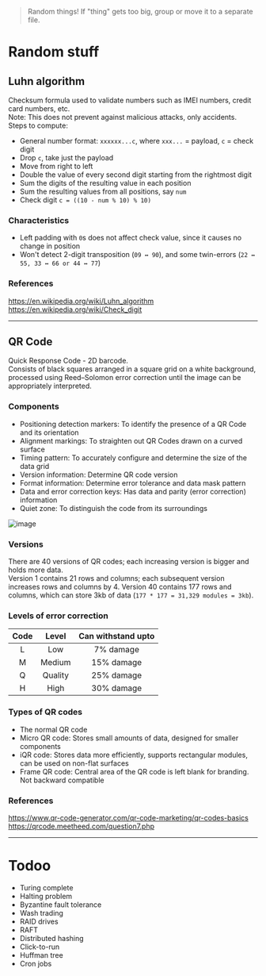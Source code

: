 > Random things! If "thing" gets too big, group or move it to a separate file.

# Random stuff
## Luhn algorithm
Checksum formula used to validate numbers such as IMEI numbers, credit card numbers, etc.  
Note: This does not prevent against malicious attacks, only accidents.  
Steps to compute:  
- General number format: `xxxxxx...c`, where `xxx...` = payload, `c` = check digit
- Drop `c`, take just the payload
- Move from right to left
- Double the value of every second digit starting from the rightmost digit
- Sum the digits of the resulting value in each position
- Sum the resulting values from all positions, say `num`
- Check digit `c = ((10 - num % 10) % 10)`

### Characteristics
- Left padding with `0`s does not affect check value, since it causes no change in position
- Won't detect 2-digit transposition (`09 ↔ 90`), and some twin-errors (`22 ↔ 55, 33 ↔ 66 or 44 ↔ 77`)

### References
https://en.wikipedia.org/wiki/Luhn_algorithm
https://en.wikipedia.org/wiki/Check_digit

-----
## QR Code
Quick Response Code - 2D barcode.  
Consists of black squares arranged in a square grid on a white background, processed using Reed–Solomon error correction until the image can be appropriately interpreted.
### Components
- Positioning detection markers: To identify the presence of a QR Code and its orientation
- Alignment markings: To straighten out QR Codes drawn on a curved surface
- Timing pattern: To accurately configure and determine the size of the data grid
- Version information: Determine QR code version
- Format information: Determine error tolerance and data mask pattern
- Data and error correction keys: Has data and parity (error correction) information
- Quiet zone: To distinguish the code from its surroundings

![image](https://user-images.githubusercontent.com/45961072/156776188-819ce7a3-b7d2-490c-ae7d-a61dc230afca.png)

### Versions
There are 40 versions of QR codes; each increasing version is bigger and holds more data.  
Version 1 contains 21 rows and columns; each subsequent version increases rows and columns by 4.
Version 40 contains 177 rows and columns, which can store 3kb of data (`177 * 177 = 31,329 modules = 3kb`).  

### Levels of error correction
|Code|Level|Can withstand upto|
|:---:|:---:|:---:|
|L|Low|7% damage|
|M|Medium|15% damage|
|Q|Quality|25% damage|
|H|High|30% damage|

### Types of QR codes
- The normal QR code
- Micro QR code: Stores small amounts of data, designed for smaller components
- iQR code: Stores data more efficiently, supports rectangular modules, can be used on non-flat surfaces
- Frame QR code: Central area of the QR code is left blank for branding. Not backward compatible 
### References
https://www.qr-code-generator.com/qr-code-marketing/qr-codes-basics
https://qrcode.meetheed.com/question7.php

-----
# Todoo
- Turing complete  
- Halting problem  
- Byzantine fault tolerance  
- Wash trading  
- RAID drives  
- RAFT  
- Distributed hashing  
- Click-to-run
- Huffman tree
- Cron jobs